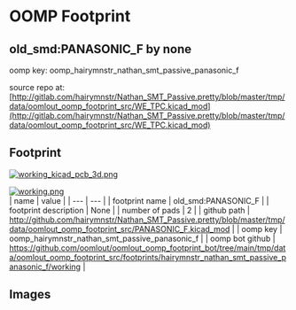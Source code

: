 # OOMP Footprint  
## old_smd:PANASONIC_F  by none  
  
oomp key: oomp_hairymnstr_nathan_smt_passive_panasonic_f  
  
source repo at: [http://gitlab.com/hairymnstr/Nathan_SMT_Passive.pretty/blob/master/tmp/data/oomlout_oomp_footprint_src/WE_TPC.kicad_mod](http://gitlab.com/hairymnstr/Nathan_SMT_Passive.pretty/blob/master/tmp/data/oomlout_oomp_footprint_src/WE_TPC.kicad_mod)  
## Footprint  
  
[![working_kicad_pcb_3d.png](working_kicad_pcb_3d_600.png)](working_kicad_pcb_3d.png)  
  
[![working.png](working_600.png)](working.png)  
| name | value | 
| --- | --- | 
| footprint name | old_smd:PANASONIC_F | 
| footprint description | None | 
| number of pads | 2 | 
| github path | http://github.com/hairymnstr/Nathan_SMT_Passive.pretty/blob/master/tmp/data/oomlout_oomp_footprint_src/PANASONIC_F.kicad_mod | 
| oomp key | oomp_hairymnstr_nathan_smt_passive_panasonic_f | 
| oomp bot github | https://github.com/oomlout/oomlout_oomp_footprint_bot/tree/main/tmp/data/oomlout_oomp_footprint_src/footprints/hairymnstr_nathan_smt_passive_panasonic_f/working | 
## Images  
